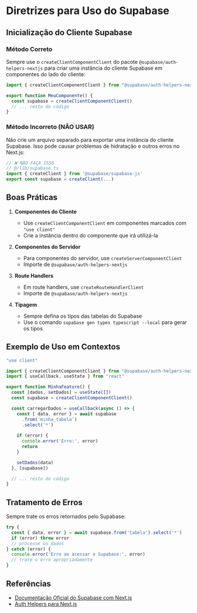 # Diretrizes para Uso do Supabase

## Inicialização do Cliente Supabase

### Método Correto
Sempre use o `createClientComponentClient` do pacote `@supabase/auth-helpers-nextjs` para criar uma instância do cliente Supabase em componentes do lado do cliente:

```typescript
import { createClientComponentClient } from "@supabase/auth-helpers-nextjs"

export function MeuComponente() {
  const supabase = createClientComponentClient()
  // ... resto do código
}
```

### Método Incorreto (NÃO USAR)
Não crie um arquivo separado para exportar uma instância do cliente Supabase. Isso pode causar problemas de hidratação e outros erros no Next.js:

```typescript
// ❌ NÃO FAÇA ISSO
// @/lib/supabase.ts
import { createClient } from '@supabase/supabase-js'
export const supabase = createClient(...)
```

## Boas Práticas

1. **Componentes do Cliente**
   - Use `createClientComponentClient` em componentes marcados com `"use client"`
   - Crie a instância dentro do componente que irá utilizá-la

2. **Componentes do Servidor**
   - Para componentes do servidor, use `createServerComponentClient`
   - Importe de `@supabase/auth-helpers-nextjs`

3. **Route Handlers**
   - Em route handlers, use `createRouteHandlerClient`
   - Importe de `@supabase/auth-helpers-nextjs`

4. **Tipagem**
   - Sempre defina os tipos das tabelas do Supabase
   - Use o comando `supabase gen types typescript --local` para gerar os tipos

## Exemplo de Uso em Contextos

```typescript
"use client"

import { createClientComponentClient } from "@supabase/auth-helpers-nextjs"
import { useCallback, useState } from "react"

export function MinhaFeature() {
  const [dados, setDados] = useState([])
  const supabase = createClientComponentClient()

  const carregarDados = useCallback(async () => {
    const { data, error } = await supabase
      .from('minha_tabela')
      .select('*')
    
    if (error) {
      console.error('Erro:', error)
      return
    }

    setDados(data)
  }, [supabase])

  // ... resto do código
}
```

## Tratamento de Erros

Sempre trate os erros retornados pelo Supabase:

```typescript
try {
  const { data, error } = await supabase.from('tabela').select('*')
  if (error) throw error
  // processe os dados
} catch (error) {
  console.error('Erro ao acessar o Supabase:', error)
  // trate o erro apropriadamente
}
```

## Referências

- [Documentação Oficial do Supabase com Next.js](https://supabase.com/docs/guides/auth/auth-helpers/nextjs)
- [Auth Helpers para Next.js](https://github.com/supabase/auth-helpers)
